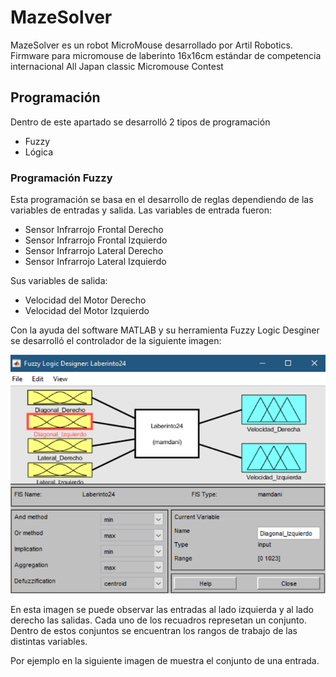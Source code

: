 # MazeSolver
MazeSolver es un robot MicroMouse desarrollado por Artil Robotics. Firmware para micromouse de laberinto 16x16cm estándar de competencia internacional All Japan classic Micromouse Contest

## Programación
Dentro de este apartado se desarrolló 2 tipos de programación
- Fuzzy
- Lógica

### Programación Fuzzy
Esta programación se basa en el desarrollo de reglas dependiendo de las variables de entradas y salida.
Las variables de entrada fueron:
- Sensor Infrarrojo Frontal Derecho 
- Sensor Infrarrojo Frontal Izquierdo
- Sensor Infrarrojo Lateral Derecho 
- Sensor Infrarrojo Lateral Izquierdo

Sus variables de salida:
- Velocidad del Motor Derecho
- Velocidad del Motor Izquierdo

Con la ayuda del software MATLAB y su herramienta Fuzzy Logic Desginer se desarrolló el controlador de la siguiente imagen:

![Pantalla Principal](https://github.com/ArtilRobotics/MazeSolver/blob/main/image/Pantalla%20Principal%20Fuzzy%20Logic%20Designer.png)

En esta imagen se puede observar las entradas al lado izquierda y al lado derecho las salidas. Cada uno de los recuadros represetan un conjunto. Dentro de estos conjuntos se encuentran los rangos de trabajo de las distintas variables.

Por ejemplo en la siguiente imagen de muestra el conjunto de una entrada.
